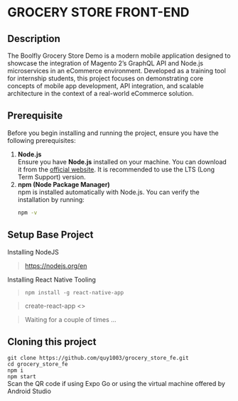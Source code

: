 ﻿# GROCERY STORE FRONT-END
 ## Description 
The Boolfly Grocery Store Demo is a modern mobile application designed to showcase the integration of Magento 2’s GraphQL API and Node.js microservices in an eCommerce environment. Developed as a training tool for internship students, this project focuses on demonstrating core concepts of mobile app development, API integration, and scalable architecture in the context of a real-world eCommerce solution.
 
 ## Prerequisite
Before you begin installing and running the project, ensure you have the following prerequisites:
1. **Node.js**  
   Ensure you have **Node.js** installed on your machine. You can download it from the [official website](https://nodejs.org/). It is recommended to use the LTS (Long Term Support) version.
2. **npm (Node Package Manager)**  
   npm is installed automatically with Node.js. You can verify the installation by running:  
   ```bash
   npm -v
 ## Setup Base Project
Installing NodeJS 
> https://nodejs.org/en
  
Installing React Native Tooling
> `npm install -g react-native-app`

> create-react-app <<project-name>>

> Waiting for a couple of times ...   
 ## Cloning this project
`git clone https://github.com/quy1003/grocery_store_fe.git`  
`cd grocery_store_fe`  
`npm i`  
`npm start`  
Scan the QR code if using Expo Go or using the virtual machine offered by Android Studio


 
